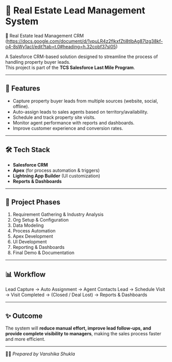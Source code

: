 # 🏡 Real Estate Lead Management System

📄 Real Estate lead Management CRM (https://docs.google.com/document/d/1vpuLR4z2flkxfZti8tIbAg87lzg38kf-o4-8sWy1acI/edit?tab=t.0#heading=h.32cobf37sl05)


A Salesforce CRM-based solution designed to streamline the process of handling property buyer leads.  
This project is part of the **TCS Salesforce Last Mile Program**.  

---

## 📌 Features
- Capture property buyer leads from multiple sources (website, social, offline).  
- Auto-assign leads to sales agents based on territory/availability.  
- Schedule and track property site visits.  
- Monitor agent performance with reports and dashboards.  
- Improve customer experience and conversion rates.  

---

## 🛠️ Tech Stack
- **Salesforce CRM**  
- **Apex** (for process automation & triggers)  
- **Lightning App Builder** (UI customization)  
- **Reports & Dashboards**  

---

## 🚀 Project Phases
1. Requirement Gathering & Industry Analysis  
2. Org Setup & Configuration  
3. Data Modeling  
4. Process Automation  
5. Apex Development  
6. UI Development  
7. Reporting & Dashboards  
8. Final Demo & Documentation  

---

## 📊 Workflow
Lead Capture → Auto Assignment → Agent Contacts Lead → Schedule Visit → Visit Completed → (Closed / Deal Lost) → Reports & Dashboards  

---

## ✨ Outcome
The system will **reduce manual effort, improve lead follow-ups, and provide complete visibility to managers**, making the sales process faster and more efficient.  

---

👩‍💻 *Prepared by Vanshika Shukla*
